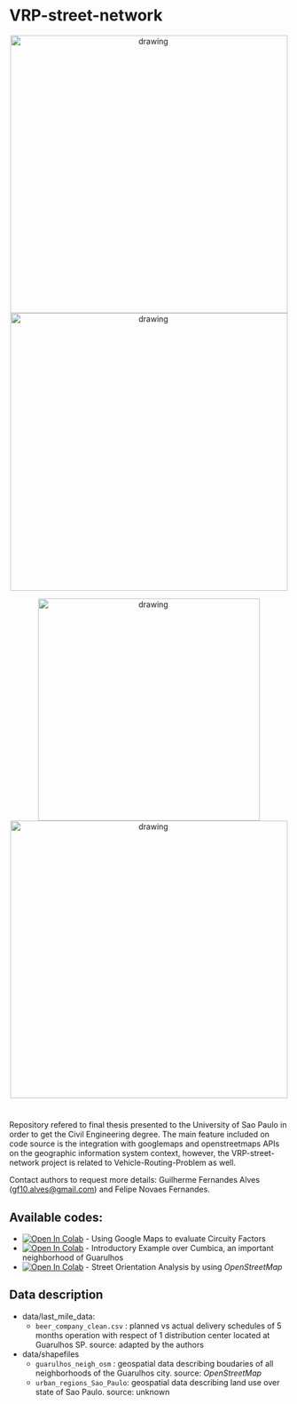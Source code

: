 # VRP-street-network

<p align="center">
<img src="https://user-images.githubusercontent.com/63590233/177072115-5d0d09b3-8bc1-4aba-8120-e98d5b40f29b.png" alt="drawing" width="500"/> <img src="https://user-images.githubusercontent.com/63590233/177072146-767b5f36-4f95-4a7c-8611-00618f7b05ef.png" alt="drawing" width="500"/></p>

<p align="center">
<img src="https://user-images.githubusercontent.com/63590233/177072382-be5e9814-3f9d-4e67-94f6-7e3a005068f0.png" alt="drawing" width="400"/> <img src="https://user-images.githubusercontent.com/63590233/177072593-8de9a8bd-b17b-4be3-8cbc-0cb14c1ddb57.png" alt="drawing" width="500"/></p>

# 
Repository refered to final thesis presented to the University of Sao Paulo in order to get the Civil Engineering degree. 
The main feature included on code source is the integration with googlemaps and openstreetmaps APIs on the geographic information system context, however, the VRP-street-network project is related to Vehicle-Routing-Problem as well.

Contact authors to request more details: Guilherme Fernandes Alves (gf10.alves@gmail.com) and Felipe Novaes Fernandes.


## Available codes:
* [![Open In Colab](https://colab.research.google.com/assets/colab-badge.svg)](https://colab.research.google.com/github/Gui-FernandesBR/VRP-street-network/blob/master/gmaps/distances_calculator.ipynb) - Using Google Maps to evaluate Circuity Factors
* [![Open In Colab](https://colab.research.google.com/assets/colab-badge.svg)](https://colab.research.google.com/github/Gui-FernandesBR/VRP-street-network/blob/master/osm/cumbica_neigh_example.ipynb) - Introductory Example over Cumbica, an important neighborhood of Guarulhos 
* [![Open In Colab](https://colab.research.google.com/assets/colab-badge.svg)](https://colab.research.google.com/github/Gui-FernandesBR/VRP-street-network/blob/master/osm/guarulhos_streets_orientation.ipynb) - Street Orientation Analysis by using _OpenStreetMap_ 


## Data description

* data/last_mile_data:
  * `beer_company_clean.csv` : planned vs actual delivery schedules of 5 months operation with respect of 1 distribution center located at Guarulhos SP. source: adapted by the authors
* data/shapefiles
  * `guarulhos_neigh_osm` : geospatial data describing boudaries of all neighborhoods of the Guarulhos city. source: _OpenStreetMap_
  * `urban_regions_Sao_Paulo`: geospatial data describing land use over state of Sao Paulo. source: unknown
